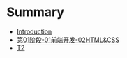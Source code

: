 # Summary

* [Introduction](README.md)
* [第01阶段-01前端开发-02HTML&CSS](di-01-jie-6bb5-01-qian-duan-kai-53d1-02html-and-css.md)
* [T2](t2.md)

